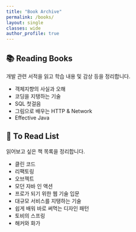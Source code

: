 ```yaml
---
title: "Book Archive"
permalink: /books/
layout: single
classes: wide
author_profile: true
---
```


## 📚 Reading Books

개발 관련 서적을 읽고 학습 내용 및 감상 등을 정리합니다.

* 객체지향의 사실과 오해
* 코딩을 지탱하는 기술
* SQL 첫걸음
* 그림으로 배우는 HTTP & Network
* Effective Java

## 📖 To Read List

읽어보고 싶은 책 목록을 정리합니다.

* 클린 코드
* 리팩토링
* 오브젝트
* 모던 자바 인 액션
* 프로가 되기 위한 웹 기술 입문
* 대규모 서비스를 지탱하는 기술
* 쉽게 배워 바로 써먹는 디자인 패턴
* 토비의 스프링
* 해커와 화가
